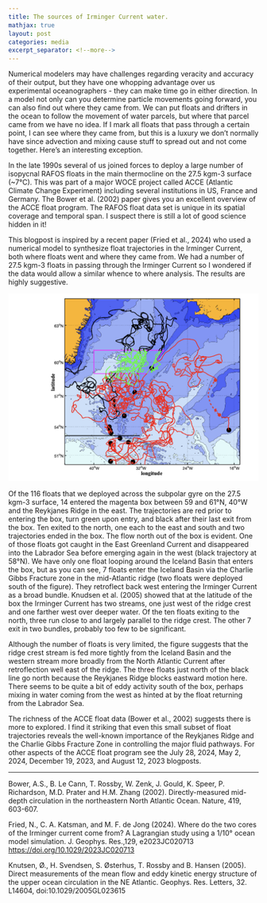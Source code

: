 ```yaml
---
title: The sources of Irminger Current water.
mathjax: true
layout: post
categories: media
excerpt_separator: <!--more-->
---
```


Numerical modelers may have challenges regarding veracity and accuracy of their output, but they have one whopping advantage over us experimental oceanographers - they can make time go in either direction. In a model not only can you determine particle movements going forward, you can also find out where they came from. We can put floats and drifters in the ocean to follow the movement of water parcels, but where that parcel came from we have no idea. If I mark all floats that pass through a certain point, I can see where they came from, but this is a luxury we don’t normally have since advection and mixing cause stuff to spread out and not come together. Here’s an interesting exception.
<!--more-->

In the late 1990s several of us joined forces to deploy a large number of isopycnal RAFOS floats in the main thermocline on the 27.5 kgm-3 surface (~7°C). This was part of a major WOCE project called ACCE (Atlantic Climate Change Experiment) including several institutions in US, France and Germany. The Bower et al. (2002) paper gives you an excellent overview of the ACCE float program. The RAFOS float data set is unique in its spatial coverage and temporal span. I suspect there is still a lot of good science hidden in it! 

This blogpost is inspired by a recent paper (Fried et al., 2024) who used a numerical model to synthesize float trajectories in the Irminger Current, both where floats went and where they came from. We had a number of 27.5 kgm-3 floats in passing through the Irminger Current so I wondered if the data would allow a similar whence to where analysis. The results are highly suggestive. 

![IC_floats](/assets/IC_floats.jpeg)

Of the 116 floats that we deployed across the subpolar gyre on the 27.5 kgm-3 surface, 14 entered the magenta box between 59 and 61°N, 40°W and the Reykjanes Ridge in the east. The trajectories are red prior to entering the box, turn green upon entry, and black after their last exit from the box. Ten exited to the north, one each to the east and south and two trajectories ended in the box. The flow north out of the box is evident. One of those floats got caught in the East Greenland Current and disappeared into the Labrador Sea before emerging again in the west (black trajectory at 58°N). We have only one float looping around the Iceland Basin that enters the box, but as you can see, 7 floats enter the Iceland Basin via the Charlie Gibbs Fracture zone in the mid-Atlantic ridge (two floats were deployed south of the figure). They retroflect back west entering the Irminger Current as a broad bundle. Knudsen et al. (2005) showed that at the latitude of the box the Irminger Current has two streams, one just west of the ridge crest and one farther west over deeper water. Of the ten floats exiting to the north, three run close to and largely parallel to the ridge crest. The other 7 exit in two bundles, probably too few to be significant.  

Although the number of floats is very limited, the figure suggests that the ridge crest stream is fed more tightly from the Iceland Basin and the western stream more broadly from the North Atlantic Current after retroflection well east of the ridge. The three floats just north of the black line go north because the Reykjanes Ridge blocks eastward motion here. There seems to be quite a bit of eddy activity south of the box, perhaps mixing in water coming from the west as hinted at by the float returning from the Labrador Sea. 

The richness of the ACCE float data (Bower et al., 2002) suggests there is more to explored. I find it striking that even this small subset of float trajectories reveals the well-known importance of the Reykjanes Ridge and the Charlie Gibbs Fracture Zone in controlling the major fluid pathways. For other aspects of the ACCE float program see the July 28, 2024, May 2, 2024, December 19, 2023, and August 12, 2023 blogposts. 

- - - - -
Bower, A.S., B. Le Cann, T. Rossby, W. Zenk, J. Gould, K. Speer, P. Richardson, M.D. Prater and H.M. Zhang (2002).  Directly-measured mid-depth circulation in the northeastern North Atlantic Ocean.  Nature, 419, 603-607.

Fried, N., C. A. Katsman, and M. F. de Jong (2024). Where do the two cores of the Irminger current come from? A Lagrangian study using a 1/10° ocean model simulation. J. Geophys. Res.,129, e2023JC020713 https://doi.org/10.1029/2023JC020713

Knutsen, Ø., H. Svendsen, S. Østerhus, T. Rossby and B. Hansen (2005). Direct measurements of the mean flow and eddy kinetic energy structure of the upper ocean circulation in the NE Atlantic. Geophys. Res. Letters, 32. L14604, doi:10.1029/2005GL023615


